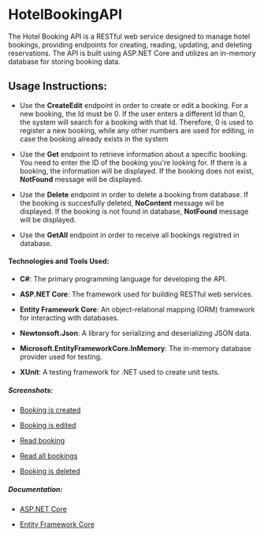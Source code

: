 # HotelBookingAPI

The Hotel Booking API is a RESTful web service designed to manage hotel bookings, providing endpoints for creating, reading, updating, and deleting reservations. The API is built using ASP.NET Core and utilizes an in-memory database for storing booking data.

## Usage Instructions:
  - Use the **CreateEdit** endpoint in order to create or edit a booking. For a new booking, the Id must be 0. If the user enters a different Id than 0, the system will search for a booking with that Id. Therefore, 0 is used to register a new booking, while any other numbers are used for editing, in case the booking already exists in the system

  - Use the **Get** endpoint to retrieve information about a specific booking. You need to enter the ID of the booking you're looking for. If there is a booking, the information will be displayed. If the booking does not exist, **NotFound** message will be displayed.

  - Use the **Delete** endpoint in order to delete a booking from database. If the booking is succesfully deleted, **NoContent** message wil be displayed. If the booking is not found in database, **NotFound** message will be displayed.

  - Use the **GetAll** endpoint in order to receive all bookings registred in database.

#### Technologies and Tools Used:

  - **C#**: The primary programming language for developing the API.
    
  - **ASP.NET Core**: The framework used for building RESTful web services.
    
  - **Entity Framework Core**: An object-relational mapping (ORM) framework for interacting with databases.

  - **Newtonsoft.Json**: A library for serializing and deserializing JSON data.

  - **Microsoft.EntityFrameworkCore.InMemory**: The in-memory database provider used for testing.

  - **XUnit**: A testing framework for .NET used to create unit tests.

##### Screenshots:

  - [Booking is created](HotelBookingApi/Screenshots/CreateBooking.jpg)

  - [Booking is edited](HotelBookingApi/Screenshots/UpdateBooking.jpg)

  - [Read booking](HotelBookingApi/Screenshots/ReadBooking.jpg)

  - [Read all bookings](HotelBookingApi/Screenshots/ReadAllBokings.jpg)

  - [Booking is deleted](HotelBookingApi/Screenshots/DeleteBooking.jpg)

##### Documentation:

   - [ASP.NET Core](https://learn.microsoft.com/en-us/aspnet/core/tutorials/first-web-api?view=aspnetcore-8.0&tabs=visual-studio)
     
   - [Entity Framework Core](https://learn.microsoft.com/en-us/ef/core/get-started/overview/first-app?tabs=netcore-cli)
